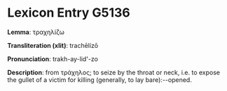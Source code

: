 # Lexicon Entry G5136

**Lemma**: τραχηλίζω

**Transliteration (xlit)**: trachēlízō

**Pronunciation**: trakh-ay-lid'-zo

**Description**:
from τράχηλος; to seize by the throat or neck, i.e. to expose the gullet of a victim for killing (generally, to lay bare):--opened.
